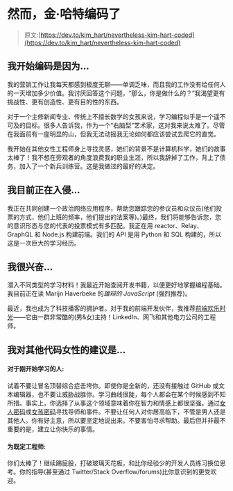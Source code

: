 # 然而，金·哈特编码了

> 原文:[https://dev.to/kim_hart/nevertheless-kim-hart-coded](https://dev.to/kim_hart/nevertheless-kim-hart-coded)

## 我开始编码是因为...

我的营销工作让我每天都感到极度无聊——单调乏味，而且我的工作没有给任何人的一天增加多少价值。我讨厌回答这个问题，“那么，你是做什么的？”我渴望更有挑战性、更有创造性、更有目的性的东西。

对于一个主修新闻专业、传统上不擅长数学的女孩来说，学习编程似乎是一个遥不可及的目标。很多人告诉我，作为一个“右脑型”艺术家，这对我来说太难了。尽管在我面前有一座明显的山，但我无法动摇我无论如何都应该尝试去爬它的直觉。

我开始在其他女性工程师身上寻找灵感，她们的背景不是计算机科学，她们的故事太棒了！我不想在旁观者的角度浪费我的职业生涯，所以我辞掉了工作，背上了债务，加入了一个新兵训练营。这是我做过的最好的决定。

## 我目前正在入侵...

我正在共同创建一个政治网络应用程序，帮助您跟踪您的参议员和众议员(他们投票的方式，他们上班的频率，他们提出的法案等)。)最终，我们将能够告诉您，您的意识形态与您的代表的投票模式有多匹配。我正在用 reactor、Relay、GraphQL 和 Node.js 构建前端。我们的 API 是用 Python 和 SQL 构建的，所以这是一次巨大的学习经历。

## 我很兴奋...

潜入不同类型的学习材料！我最近开始查阅开发书籍，以便更好地掌握编程基础。我目前正在读 Marijn Haverbeke 的*雄辩的 JavaScript* (强烈推荐)。

最近，我也成为了科技播客的拥护者。对于我的前端开发伙伴，我推荐[前端欢乐时光](http://frontendhappyhour.com/)——它由一群非常酷的(男&女)主持！LinkedIn、网飞和其他电力公司的工程师。

## 我对其他代码女性的建议是...

#### 对于刚开始学习的人:

试着不要让冒名顶替综合症击垮你。即使你是全新的，还没有接触过 GitHub 或文本编辑器，也不要让威胁战胜你。学习曲线很陡，每个人都会在某个时候感到不知所措。事实上，你选择了从事这个领域意味着你在智力和情感上都很坚强。通过[女人密码](https://www.womenwhocode.com/)或[女孩密码](https://girlswhocode.com/)寻找导师和事件。不要让任何人对你居高临下，不管是男人还是其他人。你有好主意，所以要坚定地说出来。不要害怕寻求帮助。最后但并非最不重要的是，建立让你快乐的事情。

#### 为既定工程师:

你们太棒了！继续踢屁股，打破玻璃天花板，和比你经验少的开发人员练习换位思考。你的指导(甚至通过 Twitter/Stack Overflow/forums)比你意识到的更受欢迎。